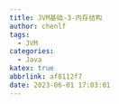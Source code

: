 ```yaml
---
title: JVM基础-3-内存结构
author: chenlf
tags:
  - JVM
categories:
  - Java
katex: true
abbrlink: af8112f7
date: 2023-06-01 17:03:01
---
```

